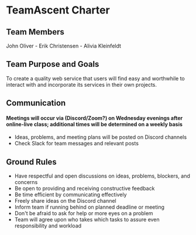 # TeamAscent Charter
## Team Members
John Oliver - Erik Christensen - Alivia Kleinfeldt

## Team Purpose and Goals
To create a quality web service that users will find easy and worthwhile to interact with and incorporate its services 
in their own projects.

## Communication
#### Meetings will occur via (Discord/Zoom?) on Wednesday evenings after online-live class; additional times will be determined on a weekly basis
* Ideas, problems, and meeting plans will be posted on Discord channels
* Check Slack for team messages and relevant posts

## Ground Rules
* Have respectful and open discussions on ideas, problems, blockers, and concerns
* Be open to providing and receiving constructive feedback
* Be time efficient by communicating effectively 
* Freely share ideas on the Discord channel
* Inform team if running behind on planned deadline or meeting
* Don't be afraid to ask for help or more eyes on a problem
* Team will agree upon who takes which tasks to assure even responsibility and workload
